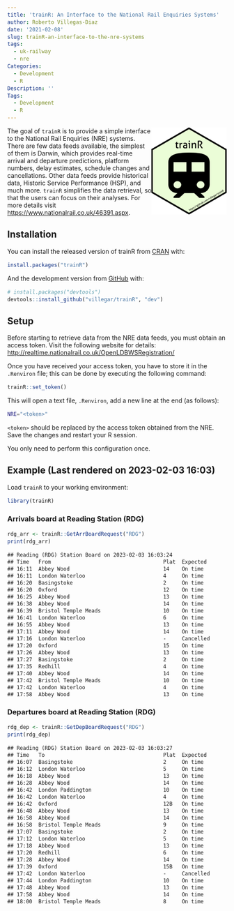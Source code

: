 ```yaml
---
title: 'trainR: An Interface to the National Rail Enquiries Systems'
author: Roberto Villegas-Diaz
date: '2021-02-08'
slug: trainR-an-interface-to-the-nre-systems
tags:
  - uk-railway
  - nre
Categories:
  - Development
  - R
Description: ''
Tags:
  - Development
  - R
---
```


<img src="https://raw.githubusercontent.com/villegar/trainR/main/inst/images/logo.png" alt="logo" align="right" height=200px/>

The goal of `trainR` is to provide a simple interface to the 
National Rail Enquiries (NRE) systems. There are few data feeds 
available, the simplest of them is Darwin, which provides real-time 
arrival and departure predictions, platform numbers, delay estimates, 
schedule changes and cancellations. Other data feeds provide historical 
data, Historic Service Performance (HSP), and much more. `trainR` 
simplifies the data retrieval, so that the users can focus on their 
analyses. For more details visit 
https://www.nationalrail.co.uk/46391.aspx.

## Installation

You can install the released version of trainR from [CRAN](https://CRAN.R-project.org) with:

``` r
install.packages("trainR")
```

And the development version from [GitHub](https://github.com/) with:

``` r
# install.packages("devtools")
devtools::install_github("villegar/trainR", "dev")
```

## Setup
Before starting to retrieve data from the NRE data feeds, you must obtain an access token. 
Visit the following website for details: http://realtime.nationalrail.co.uk/OpenLDBWSRegistration/

Once you have received your access token, you have to store it in the `.Renviron` file; this can be 
done by executing the following command:


```r
trainR::set_token()
```

This will open a text file, `.Renviron`, add a new line at the end (as follows):

```bash
NRE="<token>"
```

`<token>` should be replaced by the access token obtained from the NRE. Save the changes and restart 
your R session.

You only need to perform this configuration once.

## Example (Last rendered on 2023-02-03 16:03)

Load `trainR` to your working environment:

```r
library(trainR)
```

### Arrivals board at Reading Station (RDG)


```r
rdg_arr <- trainR::GetArrBoardRequest("RDG")
print(rdg_arr)
```

```
## Reading (RDG) Station Board on 2023-02-03 16:03:24
## Time   From                                    Plat  Expected
## 16:11  Abbey Wood                              14    On time
## 16:11  London Waterloo                         4     On time
## 16:20  Basingstoke                             2     On time
## 16:20  Oxford                                  12    On time
## 16:25  Abbey Wood                              13    On time
## 16:38  Abbey Wood                              14    On time
## 16:39  Bristol Temple Meads                    10    On time
## 16:41  London Waterloo                         6     On time
## 16:55  Abbey Wood                              13    On time
## 17:11  Abbey Wood                              14    On time
## 17:16  London Waterloo                         -     Cancelled
## 17:20  Oxford                                  15    On time
## 17:26  Abbey Wood                              13    On time
## 17:27  Basingstoke                             2     On time
## 17:35  Redhill                                 4     On time
## 17:40  Abbey Wood                              14    On time
## 17:42  Bristol Temple Meads                    10    On time
## 17:42  London Waterloo                         4     On time
## 17:58  Abbey Wood                              13    On time
```

### Departures board at Reading Station (RDG)


```r
rdg_dep <- trainR::GetDepBoardRequest("RDG")
print(rdg_dep)
```

```
## Reading (RDG) Station Board on 2023-02-03 16:03:27
## Time   To                                      Plat  Expected
## 16:07  Basingstoke                             2     On time
## 16:12  London Waterloo                         5     On time
## 16:18  Abbey Wood                              13    On time
## 16:28  Abbey Wood                              14    On time
## 16:42  London Paddington                       10    On time
## 16:42  London Waterloo                         4     On time
## 16:42  Oxford                                  12B   On time
## 16:48  Abbey Wood                              13    On time
## 16:58  Abbey Wood                              14    On time
## 16:58  Bristol Temple Meads                    9     On time
## 17:07  Basingstoke                             2     On time
## 17:12  London Waterloo                         5     On time
## 17:18  Abbey Wood                              13    On time
## 17:20  Redhill                                 6     On time
## 17:28  Abbey Wood                              14    On time
## 17:39  Oxford                                  15B   On time
## 17:42  London Waterloo                         -     Cancelled
## 17:44  London Paddington                       10    On time
## 17:48  Abbey Wood                              13    On time
## 17:58  Abbey Wood                              14    On time
## 18:00  Bristol Temple Meads                    8     On time
```
